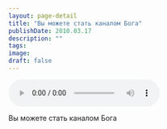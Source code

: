 ```yaml
---
layout: page-detail
title: "Вы можете стать каналом Бога"
publishDate: 2010.03.17
description: ""
tags:
image:
draft: false
---
```


<audio title="2010.03.17 - Вы можете стать каналом Бога.mp3" src="https://filer-api.advayta.org/v1.0/public/files/73222" controls=""></audio>

 Вы можете стать каналом Бога 

  
